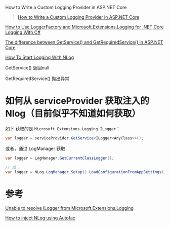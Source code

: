 How to Write a Custom Logging Provider in ASP.NET Core

> [How to Write a Custom Logging Provider in ASP.NET Core](https://www.codeproject.com/Articles/1556475/How-to-write-a-custom-logging-provider-in-Asp-Net)

[How to Use LoggerFactory and Microsoft.Extensions.Logging for .NET Core Logging With C#](https://stackify.com/net-core-loggerfactory-use-correctly/)

[The difference between GetService() and GetRequiredService() in ASP.NET Core](https://andrewlock.net/the-difference-between-getservice-and-getrquiredservice-in-asp-net-core/)

[How To Start Logging With NLog](https://betterstack.com/community/guides/logging/how-to-start-logging-with-nlog/)

GetService() 返回null

GetRequiredService() 抛出异常

# 如何从 serviceProvider 获取注入的 Nlog（目前似乎不知道如何获取）

如下 获取的是 `Microsoft.Extensions.Logging.ILogger`：

```C#
var logger = serviceProvider.GetService<ILogger<AnyClass>>();
```

或者，通过 LogManager 获取

```C#
var logger = LogManager.GetCurrentClassLogger();

// 或
var logger = NLog.LogManager.Setup().LoadConfigurationFromAppSettings().GetCurrentClassLogger();
```

# 参考

[Unable to resolve ILogger from Microsoft.Extensions.Logging](https://stackoverflow.com/questions/52921966/unable-to-resolve-ilogger-from-microsoft-extensions-logging)

[How to inject NLog using Autofac](https://stackoverflow.com/questions/75958881/how-to-inject-nlog-using-autofac)
